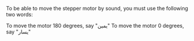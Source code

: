To be able to move the stepper motor by sound, you must use the following two words:

To move the motor 180 degrees, say "يمين"
To move the motor 0 degrees, say "يسار"
